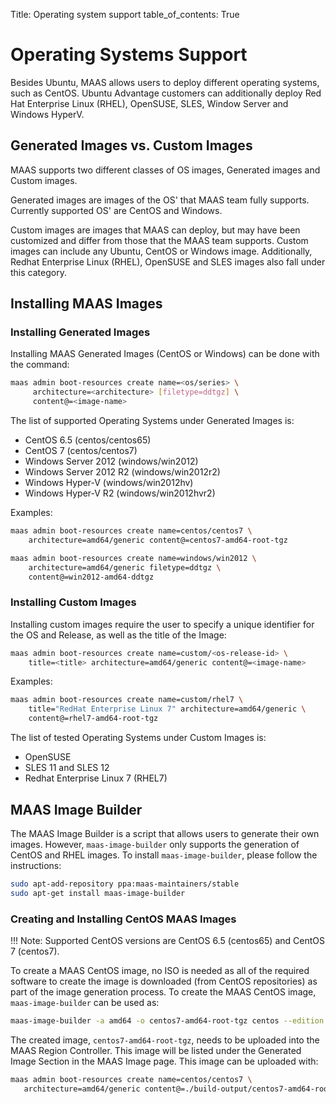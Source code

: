 Title: Operating system support
table_of_contents: True

# Operating Systems Support

Besides Ubuntu, MAAS allows users to deploy different operating systems, such
as CentOS. Ubuntu Advantage customers can additionally deploy Red Hat
Enterprise Linux (RHEL), OpenSUSE, SLES, Window Server and Windows HyperV.

## Generated Images vs. Custom Images

MAAS supports two different classes of OS images, Generated images and
Custom images.

Generated images are images of the OS' that MAAS team fully supports.
Currently supported OS' are CentOS and Windows.

Custom images are images that MAAS can deploy, but may have been customized and
differ from those that the MAAS team supports. Custom images can include any
Ubuntu, CentOS or Windows image. Additionally, Redhat Enterprise Linux (RHEL),
OpenSUSE and SLES images also fall under this category.

## Installing MAAS Images

### Installing Generated Images

Installing MAAS Generated Images (CentOS or Windows) can be done with the
command:

```bash
maas admin boot-resources create name=<os/series> \
     architecture=<architecture> [filetype=ddtgz] \
     content@=<image-name>
```

The list of supported Operating Systems under Generated Images is:
- CentOS 6.5 (centos/centos65)
- CentOS 7 (centos/centos7)
- Windows Server 2012 (windows/win2012)
- Windows Server 2012 R2 (windows/win2012r2)
- Windows Hyper-V (windows/win2012hv)
- Windows Hyper-V R2 (windows/win2012hvr2)

Examples:

```bash
maas admin boot-resources create name=centos/centos7 \
    architecture=amd64/generic content@=centos7-amd64-root-tgz
```

```bash
maas admin boot-resources create name=windows/win2012 \
    architecture=amd64/generic filetype=ddtgz \
    content@=win2012-amd64-ddtgz
```

### Installing Custom Images

Installing custom images require the user to specify a unique identifier for
the OS and Release, as well as the title of the Image:

```bash
maas admin boot-resources create name=custom/<os-release-id> \
    title=<title> architecture=amd64/generic content@=<image-name>
```

Examples:

```bash
maas admin boot-resources create name=custom/rhel7 \
    title="RedHat Enterprise Linux 7" architecture=amd64/generic \
    content@=rhel7-amd64-root-tgz
```

The list of tested Operating Systems under Custom Images is:

- OpenSUSE
- SLES 11 and SLES 12
- Redhat Enterprise Linux 7 (RHEL7)

## MAAS Image Builder

The MAAS Image Builder is a script that allows users to generate their own
images. However, `maas-image-builder` only supports the generation of CentOS
and RHEL images. To install `maas-image-builder`, please follow the
instructions:

```bash
sudo apt-add-repository ppa:maas-maintainers/stable
sudo apt-get install maas-image-builder
```

### Creating and Installing CentOS MAAS Images

!!! Note:
    Supported CentOS versions are CentOS 6.5 (centos65) and CentOS 7 (centos7).

To create a MAAS CentOS image, no ISO is needed as all of the required software
to create the image is downloaded (from CentOS repositories) as part of the
image generation process. To create the MAAS CentOS image, `maas-image-builder`
can be used as:

```bash
maas-image-builder -a amd64 -o centos7-amd64-root-tgz centos --edition 7
```

The created image, `centos7-amd64-root-tgz`, needs to be uploaded into the MAAS
Region Controller. This image will be listed under the Generated Image Section
in the MAAS Image page. This image can be uploaded with:

```bash
maas admin boot-resources create name=centos/centos7 \
   architecture=amd64/generic content@=./build-output/centos7-amd64-root-tgz
```
